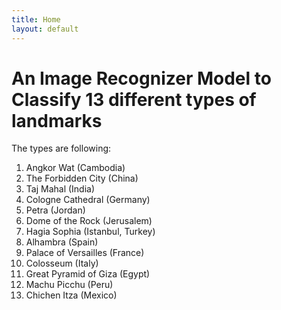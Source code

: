 ```yaml
---
title: Home
layout: default
---
```


# An Image Recognizer Model to Classify 13 different types of landmarks <br/>

The types are following: <br/>
1. Angkor Wat (Cambodia)
2. The Forbidden City (China)
3. Taj Mahal (India)
4. Cologne Cathedral (Germany)
5. Petra (Jordan)
6. Dome of the Rock (Jerusalem)
7. Hagia Sophia (Istanbul, Turkey)
8. Alhambra (Spain)
9. Palace of Versailles (France)
10. Colosseum (Italy)
11. Great Pyramid of Giza (Egypt)
12. Machu Picchu (Peru)
13. Chichen Itza (Mexico)
